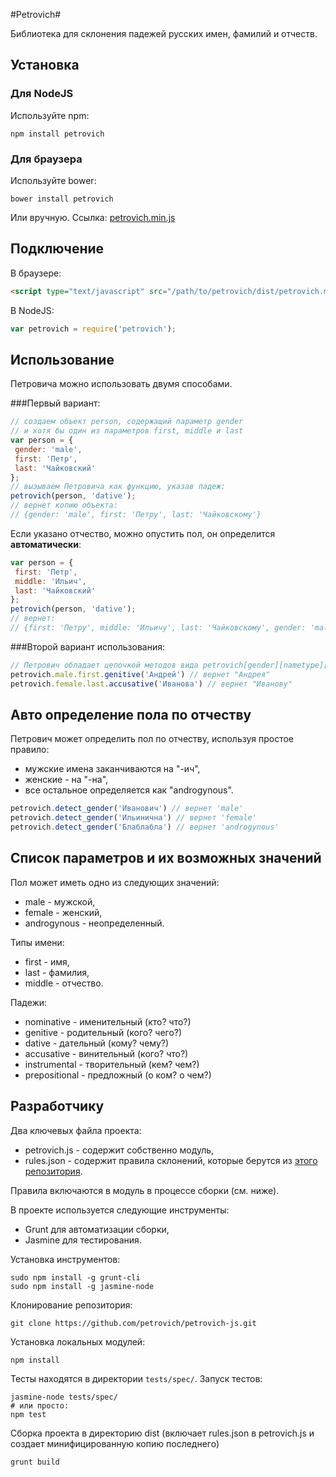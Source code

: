 #Petrovich#

Библиотека для склонения падежей русских имен, фамилий и отчеств.

## Установка ##

### Для NodeJS ###
Используйте npm:
```
npm install petrovich
```

### Для браузера ###
Используйте bower:
```
bower install petrovich
```

Или вручную. Ссылка: [petrovich.min.js](https://raw.github.com/petrovich/petrovich-js/master/dist/petrovich.min.js)

## Подключение ##

В браузере:

```html
<script type="text/javascript" src="/path/to/petrovich/dist/petrovich.min.js"></script>
```

В NodeJS:

```JavaScript
var petrovich = require('petrovich');
```

## Использование ##

Петровича можно использовать двумя способами. 

###Первый вариант:

```JavaScript
// создаем объект person, содержащий параметр gender
// и хотя бы один из параметров first, middle и last
var person = {
 gender: 'male',
 first: 'Петр',
 last: 'Чайковский'
};
// вызываем Петровича как функцию, указав падеж:
petrovich(person, 'dative');
// вернет копию объекта:
// {gender: 'male', first: 'Петру', last: 'Чайковскому'}
```

Если указано отчество, можно опустить пол, он определится **автоматически**:

```JavaScript
var person = {
 first: 'Петр',
 middle: 'Ильич',
 last: 'Чайковский'
};
petrovich(person, 'dative');
// вернет:
// {first: 'Петру', middle: 'Ильичу', last: 'Чайковскому', gender: 'male'}
```

###Второй вариант использования:
```JavaScript
// Петрович обладает цепочкой методов вида petrovich[gender][nametype][case]:
petrovich.male.first.genitive('Андрей') // вернет "Андрея"
petrovich.female.last.accusative('Иванова') // вернет "Иванову"
```

## Авто определение пола по отчеству ##
Петрович может определить пол по отчеству, используя простое правило:
- мужские имена заканчиваются на "-ич",
- женские - на "-на",
- все остальное определяется как "androgynous".

```JavaScript
petrovich.detect_gender('Иванович') // вернет 'male'
petrovich.detect_gender('Ильинична') // вернет 'female'
petrovich.detect_gender('Блаблабла') // вернет 'androgynous'
```

## Cписок параметров и их возможных значений ##

Пол может иметь одно из следующих значений:
- male - мужской,
- female - женский,
- androgynous - неопределенный.
 
Типы имени:
- first - имя,
- last - фамилия,
- middle - отчество.

Падежи:
- nominative - именительный (кто? что?)
- genitive - родительный (кого? чего?)
- dative - дательный (кому? чему?)
- accusative - винительный (кого? что?)
- instrumental - творительный (кем? чем?)
- prepositional - предложный (о ком? о чем?)
 

## Разработчику ##

Два ключевых файла проекта:
- petrovich.js - содержит собственно модуль,
- rules.json - содержит правила склонений, которые берутся из [этого репозитория](https://github.com/petrovich/petrovich-rules).

Правила включаются в модуль в процессе сборки (см. ниже).

В проекте используется следующие инструменты:
- Grunt для автоматизации сборки,
- Jasmine для тестирования.

Установка инструментов:

```
sudo npm install -g grunt-cli
sudo npm install -g jasmine-node
```

Клонирование репозитория:

```
git clone https://github.com/petrovich/petrovich-js.git
```

Установка локальных модулей:

```
npm install
```

Тесты находятся в директории ```tests/spec/```. Запуск тестов:

```
jasmine-node tests/spec/
# или просто:
npm test
```

Сборка проекта в директорию dist (включает rules.json в petrovich.js
и создает минифицированную копию последнего)

```
grunt build
```
